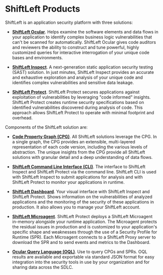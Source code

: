# ShiftLeft Products

ShiftLeft is an application security platform with three solutions: 

* **[ShiftLeft Ocular](../using-ocular/about/ocular-features.md)**. Helps examine the software elements and data flows in your application to identify complex business logic vulnerabilities that can't be scanned for automatically. ShiftLeft Ocular gives code auditors and reviewers the ability to construct and tune powerful, highly customized queries for interactive interrogation of your unique code bases and environments.

* **[ShiftLeft Inspect](../using-inspect-protect/inspect/analyzing-applications-in-ci.md)**. A next-generation static application security testing (SAST) solution. In just minutes, ShiftLeft Inspect provides an accurate and exhaustive exploration and analysis of your unique code and identifies complex vulnerabilities and sensitive data leakage.

* **[ShiftLeft Protect](../using-inspect-protect/protect-java/jvm-based-environments.md)**. ShiftLeft Protect secures applications against exploitation of vulnerabilities by leveraging "code informed" insights. ShiftLeft Protect creates runtime security specifications based on identified vulnerabilities discovered during analysis of code. This approach allows ShiftLeft Protect to operate with minimal footprint and overhead. 

Components of the ShiftLeft solution are:

* **[Code Property Graph (CPG)](understanding-cpg.md)**. All ShiftLeft solutions leverage the CPG. In a single graph, the CPG provides an extensible, multi-layered representation of each code version, including the various levels of abstraction. The unique insights from the CPG provide all ShiftLeft solutions with granular detail and a deep understanding of data flows.

* **[ShiftLeft Command Line Interface (CLI)](../using-inspect-protect/using-cli/using-cli.md)**. The interface to ShiftLeft Inspect and ShiftLeft Protect via the command line. ShiftLeft CLI is used with ShiftLeft Inspect to submit applications for analysis and with ShiftLeft Protect to monitor your applications in runtime. 

* **[ShiftLeft Dashboard](../using-inspect-protect/using-workflow/vulnerability-dashboard.md)**. Your visual interface with ShiftLeft Inspect and ShiftLeft Protect. Shows information on the vulnerabilities of analyzed applications and the monitoring of the security of these applications in production. It also allows you to manage your ShiftLeft account.

* **[ShiftLeft Microagent](../using-inspect-protect/protect-java/configuring-the-microagent.md)**. ShiftLeft Protect deploys a ShiftLeft Microagent in-memory alongside your runtime application. The Microagent protects the residual issues in production and is customized to your application's specific shape and weaknesses through the use of a Security Profile for Runtime (SPR). Each Microagent connects to a ShiftLeft Proxy server to download the SPR and to send events and metrics to the Dashboard. 

* **[Ocular Query Language (OQL)](https://ocular.shiftleft.io/api/)**. Use to query CPGs and SPRs. OQL results are available and exportable via standard JSON format for easy integration into the security tools in use by your organization and for sharing data across the SDLC.
